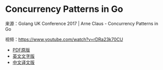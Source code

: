 # Concurrency Patterns in Go

来源：Golang UK Conference 2017 | Arne Claus - Concurrency Patterns in Go

视频：https://www.youtube.com/watch?v=rDRa23k70CU

- [PDF原版](Concurrency_patterns_in_go.pdf)
- [英文文字版](Concurrency_patterns_in_go_en.md)
- [中文译文版](Concurrency_patterns_in_go_zh.md)